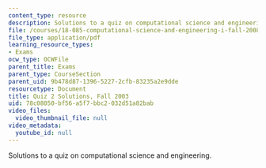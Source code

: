 ```yaml
---
content_type: resource
description: Solutions to a quiz on computational science and engineering.
file: /courses/18-085-computational-science-and-engineering-i-fall-2008/78c08050bf56a5f7bbc2032d51a82bab_q218085f03sol.pdf
file_type: application/pdf
learning_resource_types:
- Exams
ocw_type: OCWFile
parent_title: Exams
parent_type: CourseSection
parent_uid: 9b478d87-1396-5227-2cfb-83235a2e9dde
resourcetype: Document
title: Quiz 2 Solutions, Fall 2003
uid: 78c08050-bf56-a5f7-bbc2-032d51a82bab
video_files:
  video_thumbnail_file: null
video_metadata:
  youtube_id: null
---
```

Solutions to a quiz on computational science and engineering.

